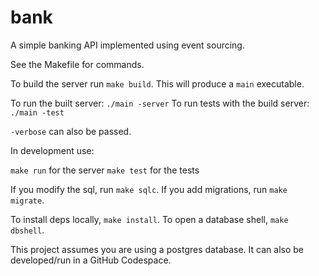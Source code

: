 # bank
A simple banking API implemented using event sourcing.

See the Makefile for commands.

To build the server run `make build`. This will produce a `main` executable.

To run the built server: `./main -server`
To run tests with the build server: `./main -test`

`-verbose` can also be passed.

In development use:

`make run` for the server
`make test` for the tests

If you modify the sql, run `make sqlc`.
If you add migrations, run `make migrate`.

To install deps locally, `make install`.
To open a database shell, `make dbshell`.

This project assumes you are using a postgres database.
It can also be developed/run in a GitHub Codespace.